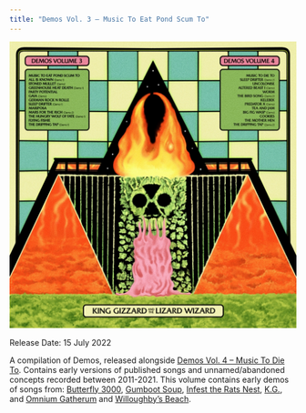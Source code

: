 ```yaml
---
title: "Demos Vol. 3 – Music To Eat Pond Scum To"
---
```


![album cover of Demos Volume 3](./cover.jpg)

Release Date: 15 July 2022

A compilation of Demos, released alongside [Demos Vol. 4 – Music To Die To](../demos-vol-4-music-to-die-to). Contains early versions of published songs and unnamed/abandoned concepts recorded between 2011-2021. This volume contains early demos of songs from: [Butterfly 3000](../butterfly-3000), [Gumboot Soup](../gumboot-soup), [Infest the Rats Nest](../infest-the-rats-nest), [K.G.](../kg), and [Omnium Gatherum](../omnium-gatherium) and [Willoughby’s Beach](../willoughbys-beach).
